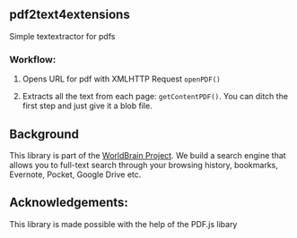## pdf2text4extensions

Simple textextractor for pdfs

### Workflow:

 1. Opens URL for pdf with XMLHTTP Request `openPDF()`

 2. Extracts all the text from each page: `getContentPDF()`. You can ditch the first step and just give it a blob file. 



## Background

This library is part of the [WorldBrain Project](https://github.com/WorldBrain).
We build a search engine that allows you to full-text search through your browsing history, bookmarks, Evernote, Pocket, Google Drive etc.


## Acknowledgements:

This library is made possible with the help of the PDF.js libary